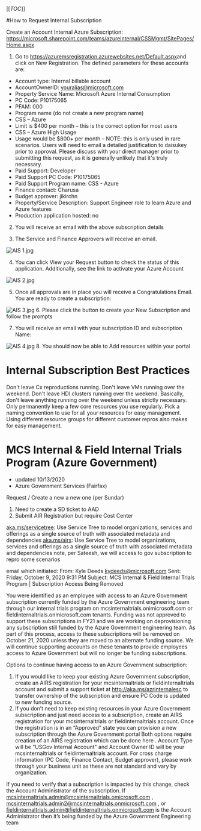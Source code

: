 [[_TOC_]]

#How to Request Internal Subscription

Create an Account Internal Azure Subscription: https://microsoft.sharepoint.com/teams/azureinternal/CSSMgmt/SitePages/Home.aspx 
1. Go to https://azuremsregistration.azurewebsites.net/Default.aspx​ and click on New Registration. The defined parameters for these accounts are:

- Account type: Internal billable account
- AccountOwnerID: youralias@microsoft.com
- Property Service Name: Microsoft Azure Internal Consumption
- PC Code: P10175065
- PFAM: 000
- Program name (do not create a new program name)
- CSS – Azure
- Limit is $400 per month – this is the correct option for most users
- CSS – Azure High Usage
- Usage would be $800+ per month – NOTE: this is only used in rare scenarios. Users will need to email a detailed justification to daisukey prior to approval. Please discuss with your direct manager prior to submitting this request, as it is generally unlikely that it's truly necessary.
- Paid Support: Developer
- Paid Support PC Code: P10175065
- Paid Support Program name: CSS - Azure
- Finance contact: Charusa
- Budget approver: jikirchn​
- Property/Service Description: Support Engineer role to learn Azure and Azure features  
- Production application hosted: no


2. You will receive an email with the above subscription details
 

3. The Service and Finance Approvers will receive an email.



![AIS 1.jpg](/.attachments/AIS%201-f639abbb-a1a1-44ea-942e-562a6bb4761e.jpg)

 

4. You can click View your Request button to check the status of this application. Additionally, see the link to activate your Azure Account


![AIS 2.jpg](/.attachments/AIS%202-cdb2203d-801f-4605-990b-0d720ab6bb3a.jpg)


5. Once all approvals are in place you will receive a Congratulations Email. You are ready to create a subscription:



![AIS 3.jpg](/.attachments/AIS%203-0e032bf4-76f2-463a-acf2-27ca5bbef4ba.jpg)
6. Please click the button to create your New Subscription and follow the prompts
 

7. You will receive an email with your subscription ID and subscription Name: 

![AIS 4.jpg](/.attachments/AIS%204-14880fa4-60c2-4372-a336-2a25f33047ef.jpg)
8. You should now be able to Add resources within your portal  

# Internal Subscription Best Practices

Don't leave Cx reproductions running.
Don't leave VMs running over the weekend.
Don't leave HDI clusters running over the weekend.
Basically, don't leave anything running over the weekend unless strictly necessary.
Only permanently keep a few core resources you use regularly.
Pick a naming convention to use for all your resources for easy management.
Using different resource groups for different customer repros also makes for easy management.

# MCS Internal & Field Internal Trials Program (Azure Government) 
- updated 10/13/2020
- Azure Government Services (Fairfax)

Request / Create a new a new one (per Sundar)
1.	Need to create a SD ticket to AAD
2.	Submit AIR Registration but require Cost Center

[aka.ms/servicetree](http://aka.ms/servicetree): Use Service Tree to model organizations, services and offerings as a single source of truth with associated metadata and dependencies
[aka.ms/airs](http://aka.ms/airs): Use Service Tree to model organizations, services and offerings as a single source of truth with associated metadata and dependencies
note, per Sateesh, we will access to gov subscription to repro some scenarios

email which initiated: 
From: Kyle Deeds <kydeeds@microsoft.com> 
Sent: Friday, October 9, 2020 9:31 PM
Subject: MCS Internal & Field Internal Trials Program | Subscription Access Being Removed

You were identified as an employee with access to an Azure Government subscription currently funded by the Azure Government engineering team through our internal trials program on mcsinternaltrials.onimicrosoft.com or fieldinternaltrials.onmicrosoft.com tenants. Funding was not approved to support these subscriptions in FY21 and we are working on deprovisioning any subscription still funded by the Azure Government engineering team. As part of this process, access to these subscriptions will be removed on October 21, 2020 unless they are moved to an alternate funding source.  We will continue supporting accounts on these tenants to provide employees access to Azure Government but will no longer be funding subscriptions.

Options to continue having access to an Azure Government subscription:
1.	If you would like to keep your existing Azure Government subscription, create an AIRS registration for your mcsinternaltrials or fieldinternaltrials account and submit a support ticket at http://aka.ms/azrinternalesc to transfer ownership of the subscription and ensure PC Code is updated to new funding source.
2.	If you don’t need to keep existing resources in your Azure Government subscription and just need access to a subscription, create an AIRS registration for your mcsinternaltrials or fieldinternaltrials account. Once the registration is in an “Approved” state you can provision a new subscription through the Azure Government portal
Both options require creation of an AIRS registration which can be done here . Account Type will be "USGov Internal Account" and Account Owner ID will be your mcsinternaltrials or fieldinternaltrials account. For cross charge information (PC Code, Finance Contact, Budget approver), please work through your business unit as these are not standard and vary by organization.

If you need to verify that a subscription is impacted by this change, check the Account Administrator of the subscription. If mcsinternaltrials.admin@mcsinternaltrials.omicrosoft.com , mcsinternaltrials.admin2@mcsinternaltrials.onmicrosoft.com , or fieldinternaltrials.admin@fieldinternaltrials.onmicrosoft.com is the Account Administrator then it’s being funded by the Azure Government Engineering team

